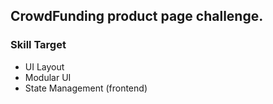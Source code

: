 ## CrowdFunding product page challenge.

### Skill Target

- UI Layout
- Modular UI
- State Management (frontend)
